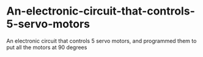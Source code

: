 # An-electronic-circuit-that-controls-5-servo-motors
An electronic circuit that controls 5 servo motors, and programmed them to put all the motors at 90 degrees
